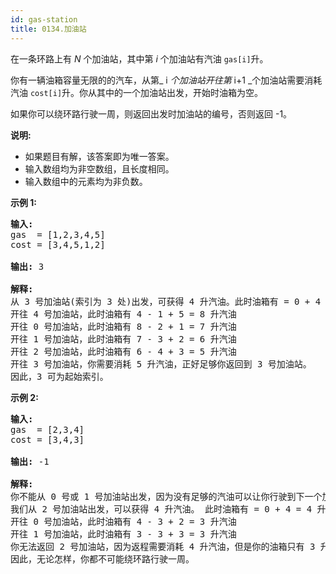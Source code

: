 ```yaml
---
id: gas-station
title: 0134.加油站
---
```

在一条环路上有 _N_ 个加油站，其中第 _i_ 个加油站有汽油 <code>gas[i]</code>升。

你有一辆油箱容量无限的的汽车，从第_ i _个加油站开往第_ i+1 _个加油站需要消耗汽油 <code>cost[i]</code>升。你从其中的一个加油站出发，开始时油箱为空。

如果你可以绕环路行驶一周，则返回出发时加油站的编号，否则返回 -1。

**说明:** 


- 如果题目有解，该答案即为唯一答案。
- 输入数组均为非空数组，且长度相同。
- 输入数组中的元素均为非负数。

**示例 1:**


<pre><strong>输入:</strong> <br/>gas  = [1,2,3,4,5]<br/>cost = [3,4,5,1,2]<br/><br/><strong>输出:</strong> 3<br/><br/><strong>解释:<br/></strong>从 3 号加油站(索引为 3 处)出发，可获得 4 升汽油。此时油箱有 = 0 + 4 = 4 升汽油<br/>开往 4 号加油站，此时油箱有 4 - 1 + 5 = 8 升汽油<br/>开往 0 号加油站，此时油箱有 8 - 2 + 1 = 7 升汽油<br/>开往 1 号加油站，此时油箱有 7 - 3 + 2 = 6 升汽油<br/>开往 2 号加油站，此时油箱有 6 - 4 + 3 = 5 升汽油<br/>开往 3 号加油站，你需要消耗 5 升汽油，正好足够你返回到 3 号加油站。<br/>因此，3 可为起始索引。</pre>

**示例 2:**


<pre><strong>输入:</strong> <br/>gas  = [2,3,4]<br/>cost = [3,4,3]<br/><br/><strong>输出:</strong> -1<br/><br/><strong>解释:<br/></strong>你不能从 0 号或 1 号加油站出发，因为没有足够的汽油可以让你行驶到下一个加油站。<br/>我们从 2 号加油站出发，可以获得 4 升汽油。 此时油箱有 = 0 + 4 = 4 升汽油<br/>开往 0 号加油站，此时油箱有 4 - 3 + 2 = 3 升汽油<br/>开往 1 号加油站，此时油箱有 3 - 3 + 3 = 3 升汽油<br/>你无法返回 2 号加油站，因为返程需要消耗 4 升汽油，但是你的油箱只有 3 升汽油。<br/>因此，无论怎样，你都不可能绕环路行驶一周。</pre>

